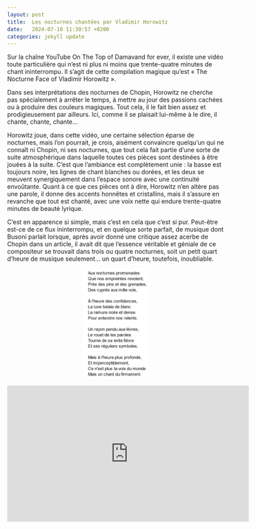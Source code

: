 ```yaml
---
layout: post
title:  Les nocturnes chantées par Vladimir Horowitz
date:   2024-07-10 11:30:57 +0200
categories: jekyll update
---
```


Sur la chaîne YouTube On The Top of Damavand for ever, il existe une vidéo toute particulière qui n’est ni plus ni moins que trente-quatre minutes de chant ininterrompu. Il s’agit de cette compilation magique qu’est « The Nocturne Face of Vladimir Horowitz ».

Dans ses interprétations des nocturnes de Chopin, Horowitz ne cherche pas spécialement à arrêter le temps, à mettre au jour des passions cachées ou à produire des couleurs magiques. Tout cela, il le fait bien assez et prodigieusement par ailleurs. Ici, comme il se plaisait lui-même à le dire, il chante, chante, chante…

Horowitz joue, dans cette vidéo, une certaine sélection éparse de nocturnes, mais l’on pourrait, je crois, aisément convaincre quelqu’un qui ne connaît ni Chopin, ni ses nocturnes, que tout cela fait partie d’une sorte de suite atmosphérique dans laquelle toutes ces pièces sont destinées à être jouées à la suite. C’est que l’ambiance est complètement unie : la basse est toujours noire, les lignes de chant blanches ou dorées, et les deux se meuvent synergiquement dans l’espace sonore avec une continuité envoûtante. Quant à ce que ces pièces ont à dire, Horowitz n’en altère pas une parole, il donne des accents honnêtes et cristallins, mais il s’assure en revanche que tout est chanté, avec une voix nette qui endure trente-quatre minutes de beauté lyrique.

C’est en apparence si simple, mais c’est en cela que c’est si pur. Peut-être est-ce de ce flux ininterrompu, et en quelque sorte parfait, de musique dont Busoni parlait lorsque, après avoir donné une critique assez acerbe de Chopin dans un article, il avait dit que l’essence véritable et géniale de ce compositeur se trouvait dans trois ou quatre nocturnes, soit un petit quart d’heure de musique seulement… un quart d’heure, toutefois, inoubliable.

<p align="center">
  <img src="/assets/nocturne.jpg" width="30%"/>
</p>

<iframe width="560" height="315" src="https://www.youtube.com/embed/W03TPmYf3Dk?si=DmLI0HhqrJWnvMis" title="YouTube video player" frameborder="0" allow="accelerometer; autoplay; clipboard-write; encrypted-media; gyroscope; picture-in-picture; web-share" referrerpolicy="strict-origin-when-cross-origin" allowfullscreen></iframe>